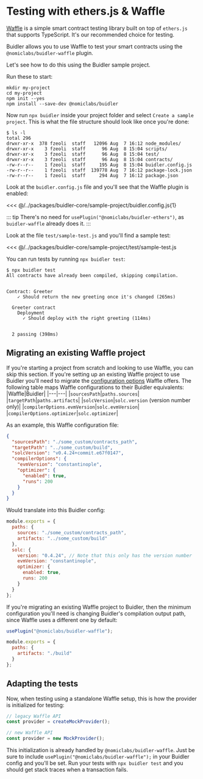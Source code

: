 # Testing with ethers.js & Waffle

[Waffle](https://getwaffle.io/) is a simple smart contract testing library built on top of `ethers.js` that supports TypeScript. It's our recommended choice for testing.

Buidler allows you to use Waffle to test your smart contracts using the `@nomiclabs/buidler-waffle` plugin.

Let's see how to do this using the Buidler sample project.

Run these to start:
```
mkdir my-project
cd my-project
npm init --yes
npm install --save-dev @nomiclabs/buidler
```

Now run `npx buidler` inside your project folder and select `Create a sample project`. This is what the file structure should look like once you're done:

```
$ ls -l
total 296
drwxr-xr-x  378 fzeoli  staff   12096 Aug  7 16:12 node_modules/
drwxr-xr-x    3 fzeoli  staff      96 Aug  8 15:04 scripts/
drwxr-xr-x    3 fzeoli  staff      96 Aug  8 15:04 test/
drwxr-xr-x    3 fzeoli  staff      96 Aug  8 15:04 contracts/
-rw-r--r--    1 fzeoli  staff     195 Aug  8 15:04 buidler.config.js
-rw-r--r--    1 fzeoli  staff  139778 Aug  7 16:12 package-lock.json
-rw-r--r--    1 fzeoli  staff     294 Aug  7 16:12 package.json
```
Look at the `buidler.config.js` file and you'll see that the Waffle plugin is enabled:

<<< @/../packages/buidler-core/sample-project/buidler.config.js{1}

::: tip 
There's no need for `usePlugin("@nomiclabs/buidler-ethers")`, as `buidler-waffle` already does it.
:::

Look at the file `test/sample-test.js` and you'll find a sample test:

<<< @/../packages/buidler-core/sample-project/test/sample-test.js

You can run tests by running `npx buidler test`:
```
$ npx buidler test
All contracts have already been compiled, skipping compilation.


Contract: Greeter
    ✓ Should return the new greeting once it's changed (265ms)

  Greeter contract
    Deployment
      ✓ Should deploy with the right greeting (114ms)


  2 passing (398ms)
```

## Migrating an existing Waffle project

If you're starting a project from scratch and looking to use Waffle, you can skip this section. If you're setting up an existing Waffle project to use Buidler you'll need to migrate the [configuration options](https://ethereum-waffle.readthedocs.io/en/latest/configuration.html) Waffle offers. The following table maps Waffle configurations to their Buidler equivalents:
|Waffle|Buidler|
|---|---|
|`sourcesPath`|`paths.sources`|
|`targetPath`|`paths.artifacts`|
|`solcVersion`|`solc.version` (version number only)|
|`compilerOptions.evmVersion`|`solc.evmVersion`|
|`compilerOptions.optimizer`|`solc.optimizer`|

As an example, this Waffle configuration file:

```json
{
  "sourcesPath": "./some_custom/contracts_path",
  "targetPath": "../some_custom/build",
  "solcVersion": "v0.4.24+commit.e67f0147",
  "compilerOptions": {
    "evmVersion": "constantinople",
    "optimizer": {
      "enabled": true,
      "runs": 200
    }
  }
}
```

Would translate into this Buidler config:

```js
module.exports = {
  paths: {
    sources: "./some_custom/contracts_path",
    artifacts: "../some_custom/build"
  },
  solc: {
    version: "0.4.24", // Note that this only has the version number
    evmVersion: "constantinople",
    optimizer: {
      enabled: true,
      runs: 200
    }
  }
};
```

If you're migrating an existing Waffle project to Buidler, then the minimum configuration you'll need is changing Buidler's compilation output path, since Waffle uses a different one by default:

```js
usePlugin("@nomiclabs/buidler-waffle");

module.exports = {
  paths: {
    artifacts: "./build"
  }
};
```

## Adapting the tests

Now, when testing using a standalone Waffle setup, this is how the provider is initialized for testing:

```js
// legacy Waffle API
const provider = createMockProvider();

// new Waffle API
const provider = new MockProvider();
```

This initialization is already handled by `@nomiclabs/buidler-waffle`. Just be sure to include `usePlugin("@nomiclabs/buidler-waffle");` in your Buidler config and you'll be set. Run your tests with `npx buidler test` and you should get stack traces when a transaction fails.

[buidler evm]: ../buidler-evm/README.md


[Buidler Runtime Environment]: /documentation/#buidler-runtime-environment-bre
